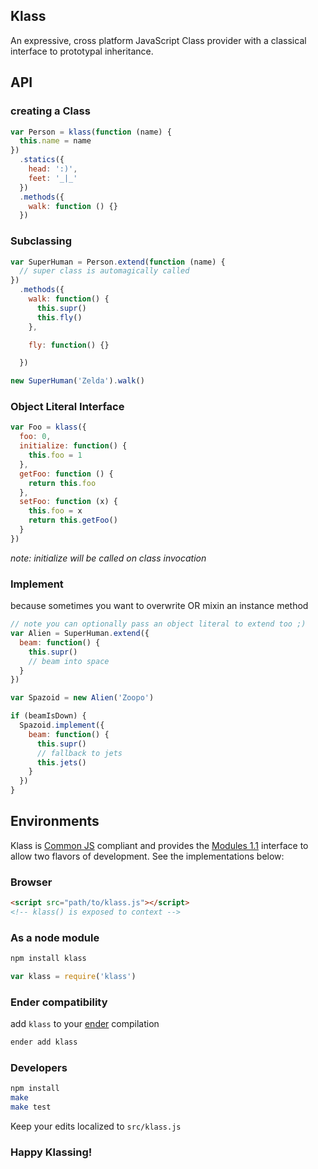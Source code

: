 ## Klass
An expressive, cross platform JavaScript Class provider with a classical interface to prototypal inheritance.

## API
### creating a Class

``` js
var Person = klass(function (name) {
  this.name = name
})
  .statics({
    head: ':)',
    feet: '_|_'
  })
  .methods({
    walk: function () {}
  })
```

### Subclassing

``` js
var SuperHuman = Person.extend(function (name) {
  // super class is automagically called
})
  .methods({
    walk: function() {
      this.supr()
      this.fly()
    },

    fly: function() {}

  })

new SuperHuman('Zelda').walk()
```

### Object Literal Interface

``` js
var Foo = klass({
  foo: 0,
  initialize: function() {
    this.foo = 1
  },
  getFoo: function () {
    return this.foo
  },
  setFoo: function (x) {
    this.foo = x
    return this.getFoo()
  }
})
```

*note: initialize will be called on class invocation*

### Implement

because sometimes you want to overwrite OR mixin an instance method

``` js
// note you can optionally pass an object literal to extend too ;)
var Alien = SuperHuman.extend({
  beam: function() {
    this.supr()
    // beam into space
  }
})

var Spazoid = new Alien('Zoopo')

if (beamIsDown) {
  Spazoid.implement({
    beam: function() {
      this.supr()
      // fallback to jets
      this.jets()
    }
  })
}
```

## Environments
Klass is [Common JS](http://commonjs.org) compliant and provides the [Modules 1.1](http://wiki.commonjs.org/wiki/Modules/1.1) interface to allow two flavors of development. See the implementations below:

### Browser

``` html
<script src="path/to/klass.js"></script>
<!-- klass() is exposed to context -->
```

### As a node module

``` sh
npm install klass
```

``` js
var klass = require('klass')
```

### Ender compatibility
add `klass` to your [ender](http://enderjs.com) compilation

``` sh
ender add klass
```

### Developers

``` sh
npm install
make
make test
```

Keep your edits localized to `src/klass.js`

### Happy Klassing!
